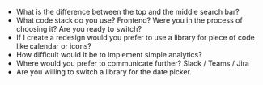 - What is the difference between the top and the middle search bar?
- What code stack do you use? Frontend? Were you in the process of choosing it? Are you ready to switch?
- If I create a redesign would you prefer to use a library for piece of code like calendar or icons?
- How difficult would it be to implement simple analytics?
- Where would you prefer to communicate further? Slack / Teams / Jira
- Are you willing to switch a library for the date picker. 

